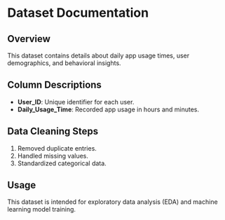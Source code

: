 # Dataset Documentation

## Overview
This dataset contains details about daily app usage times, user demographics, and behavioral insights.

## Column Descriptions
- **User_ID**: Unique identifier for each user.
- **Daily_Usage_Time**: Recorded app usage in hours and minutes.

## Data Cleaning Steps
1. Removed duplicate entries.
2. Handled missing values.
3. Standardized categorical data.

## Usage
This dataset is intended for exploratory data analysis (EDA) and machine learning model training.
